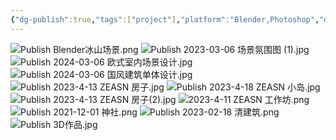 ```yaml
---
{"dg-publish":true,"tags":["project"],"platform":"Blender,Photoshop","dg-note-icon":"2","permalink":"/900.Publish/3D制作実績/","dgPassFrontmatter":true,"noteIcon":"2"}
---
```


![Publish Blender冰山场景.png](/img/user/700.Attachments/Publish%20Blender%E5%86%B0%E5%B1%B1%E5%9C%BA%E6%99%AF.png)
![Publish 2023-03-06 场景氛围图 (1).jpg](/img/user/700.Attachments/Publish%202023-03-06%20%E5%9C%BA%E6%99%AF%E6%B0%9B%E5%9B%B4%E5%9B%BE%20(1).jpg)
![Publish 2024-03-06 欧式室内场景设计.jpg](/img/user/700.Attachments/Publish%202024-03-06%20%E6%AC%A7%E5%BC%8F%E5%AE%A4%E5%86%85%E5%9C%BA%E6%99%AF%E8%AE%BE%E8%AE%A1.jpg)
![Publish 2024-03-06 国风建筑单体设计.jpg](/img/user/700.Attachments/Publish%202024-03-06%20%E5%9B%BD%E9%A3%8E%E5%BB%BA%E7%AD%91%E5%8D%95%E4%BD%93%E8%AE%BE%E8%AE%A1.jpg)
![Publish 2023-4-13 ZEASN 房子.jpg](/img/user/700.Attachments/Publish%202023-4-13%20ZEASN%20%E6%88%BF%E5%AD%90.jpg)
![Publish 2023-4-18 ZEASN 小岛.jpg](/img/user/700.Attachments/Publish%202023-4-18%20ZEASN%20%E5%B0%8F%E5%B2%9B.jpg)
![Publish 2023-4-13 ZEASN 房子(2).jpg](/img/user/700.Attachments/Publish%202023-4-13%20ZEASN%20%E6%88%BF%E5%AD%90(2).jpg)
![2023-4-11 ZEASN 工作坊.png](/img/user/700.Attachments/2023-4-11%20ZEASN%20%E5%B7%A5%E4%BD%9C%E5%9D%8A.png)
![Publish 2021-12-01 神社.png](/img/user/700.Attachments/Publish%202021-12-01%20%E7%A5%9E%E7%A4%BE.png)
![Publish 2023-02-18 清建筑.png](/img/user/700.Attachments/Publish%202023-02-18%20%E6%B8%85%E5%BB%BA%E7%AD%91.png)![Publish 3D作品.jpg](/img/user/700.Attachments/Publish%203D%E4%BD%9C%E5%93%81.jpg)